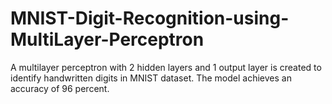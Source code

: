 # MNIST-Digit-Recognition-using-MultiLayer-Perceptron
A multilayer perceptron with 2 hidden layers and 1 output layer is created to identify handwritten digits in MNIST dataset.
The model achieves an accuracy of 96 percent.
